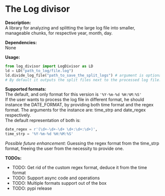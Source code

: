 # The Log divisor #
__Description:__\
A library for analyzing and splitting the large log file into smaller, manageable chunks, for respective year, month, day.

__Dependencies:__\
None

__Usage:__
```python
from log_divisor import LogDivisor as LD
ld = LD("path_to_log/file.log")
ld.divide_log_file("path_to_save_the_split_logs") # argument is optional.
# By default it outputs the split files next to the processed log file.
```

__Supported formats:__\
The default, and only format for this version is ```'%Y-%m-%d %H:%M:%S'```\
If the user wants to process the log file in different format, he should instance the DATE_FORMAT,
by providing both time format and the regex format. The arguments for the instance are: time_strp and date_regex respectively.\
The default representation of both is:
```python
date_regex = r'(\d+-\d+-\d+ \d+:\d+:\d+)',
time_strp = '%Y-%m-%d %H:%M:%S'
```

*Possible future enhancement*: Guessing the regex format from the time_strp format, freeing the user from the necessity to provide one.

__TODOs:__
* TODO: Get rid of the custom regex format, deduce it from the time format
* TODO: Support async code and operations
* TODO: Multiple formats support out of the box
* TODO: pypi release

